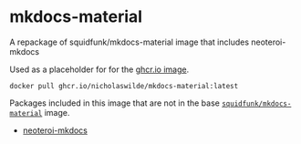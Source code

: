 # mkdocs-material
A repackage of squidfunk/mkdocs-material image that includes neoteroi-mkdocs

Used as a placeholder for for the [ghcr.io image][1].

``` shell
docker pull ghcr.io/nicholaswilde/mkdocs-material:latest
```

Packages included in this image that are not in the base [`squidfunk/mkdocs-material`][3] image.

 - [neoteroi-mkdocs][2]

[1]: https://github.com/nicholaswilde/mkdocs-material/pkgs/container/mkdocs-material
[2]: https://pypi.org/project/neoteroi-mkdocs/ 
[3]: https://hub.docker.com/r/squidfunk/mkdocs-material
